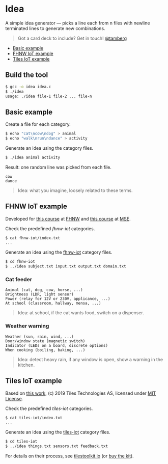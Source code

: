 # Idea
A simple idea generator — picks a line each from n files with newline terminated lines to generate new combinations.

> Got a card deck to include? Get in touch! [@tamberg](https://quite.social/@tamberg)

- [Basic example](#basic-example)
- [FHNW IoT example](#fhnw-iot-example)
- [Tiles IoT example](#tiles-iot-example)

## Build the tool
```bash
$ gcc -o idea idea.c
$ ./idea
usage: ./idea file-1 file-2 ... file-n
```

## Basic example
Create a file for each category.
```bash
$ echo "cat\ncow\ndog" > animal
$ echo "walk\nrun\ndance" > activity
```

Generate an idea using the category files.
```bash
$ ./idea animal activity
```

Result: one random line was picked from each file.
```
cow
dance
```

> Idea: what you imagine, loosely related to these terms.

## FHNW IoT example
Developed for [this course](https://github.com/tamberg/fhnw-iot) at [FHNW](https://fhnw.ch) and [this course](https://github.com/tamberg/mse-tsm-mobcom) at [MSE](https://www.msengineering.ch).

Check the predefined _fhnw-iot_ categories.
```bash
$ cat fhnw-iot/index.txt
...
```

Generate an idea using the [fhnw-iot](fhnw-iot) category files.
```bash
$ cd fhnw-iot
$ ../idea subject.txt input.txt output.txt domain.txt
```

### Cat feeder
```
Animal (cat, dog, cow, horse, ...)
Brightness (LDR, light sensor)
Power (relay for 12V or 230V, applicance, ...)
At school (classroom, hallway, mensa, ...)
```

> Idea: at school, if the cat wants food, switch on a dispenser.

### Weather warning
```
Weather (sun, rain, wind, ...)
Door/window state (magnetic switch)
Indicator (LEDs on a board, discrete options)
When cooking (boiling, baking, ...)
```

> Idea: detect heavy rain, if any window is open, show a warning in the kitchen.

## Tiles IoT example
Based on [this work](https://github.com/tilestoolkit/tiles-IoT-inventor-toolkit), (c) 2019 Tiles Technologies AS, licensed under [MIT License](https://github.com/tilestoolkit/tiles-IoT-inventor-toolkit/blob/master/LICENSE).

Check the predefined _tiles-iot_ categories.
```bash
$ cat tiles-iot/index.txt
...
```

Generate an idea using the [tiles-iot](tiles-iot) category files.
```bash
$ cd tiles-iot
$ ../idea things.txt sensors.txt feedback.txt
```

For details on their process, see [tilestoolkit.io](https://www.tilestoolkit.io) (or [buy the kit](https://www.tilestoolkit.io/buy-workshop-in-a-bag/)).
